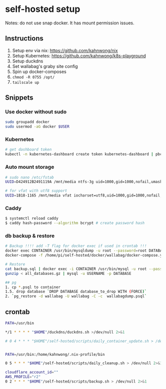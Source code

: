# self-hosted setup

Notes: do not use snap docker. It has mount permission issues.

## Instructions

1. Setup env via nix: <https://github.com/kahnwong/nix>
2. Setup Kubernetes: <https://github.com/kahnwong/k8s-playground>
3. Setup duckdns
4. Set wallabag's graby site config
5. Spin up docker-composes
6. `chmod -R 0755 /opt/`
7. `tailscale up`

## Snippets

### Use docker without sudo

```bash
sudo groupadd docker
sudo usermod -aG docker $USER
```

### Kubernetes

```bash
# get dashboard token
kubectl -n kubernetes-dashboard create token kubernetes-dashboard | pbcopy
```

### Auto mount storage

```bash
# sudo nano /etc/fstab
UUID=D424912B2491119A /mnt/media ntfs-3g uid=1000,gid=1000,nofail,umask=0 0 0

# for vfat with utf8 support
UUID=1B18-1165 /mnt/media vfat iocharset=utf8,uid=1000,gid=1000,nofail,umask=0 0 0
```

### Caddy

```bash
$ systemctl reload caddy
$ caddy hash-password --algorithm bcrypt # create password hash
```

### db backup & restore

```bash
# Backup !!!! add -T flag for docker exec if used in crontab !!!
docker exec CONTAINER /usr/bin/mysqldump -u root --password=root DATABASE > backup.sql
docker-compose -f /home/pi/self-hosted/docker/wallabag/docker-compose.yml exec db pg_dump -Fc -c -U wallabag > $home_dir"/"$wallabag_sqldump_filename

# Restore
cat backup.sql | docker exec -i CONTAINER /usr/bin/mysql -u root --password=root DATABASE
gunzip < all_databases.gz | mysql -u USERNAME -p DATABASE

## pg
1. cp *.psql to container
1.5. drop database `DROP DATABASE database_to_drop WITH (FORCE)`
2. `pg_restore -d wallabag -U wallabag -C -c  wallabagdump.psql`
```

## crontab

```bash
PATH=/usr/bin

*/1 * * * * "$HOME"/duckdns/duckdns.sh >/dev/null 2>&1

# 0 4 * * * "$HOME"/self-hosted/scripts/daily_container_update.sh > /dev/null 2>&1


PATH=/usr/bin:/home/kahnwong/.nix-profile/bin

0 5 * * * "$HOME"/self-hosted/scripts/daily_cleanup.sh > /dev/null 2>&1

cloudflare_account_id=""
AWS_PROFILE="r2"
0 2 * * * "$HOME"/self-hosted/scripts/backup.sh > /dev/null 2>&1
```
